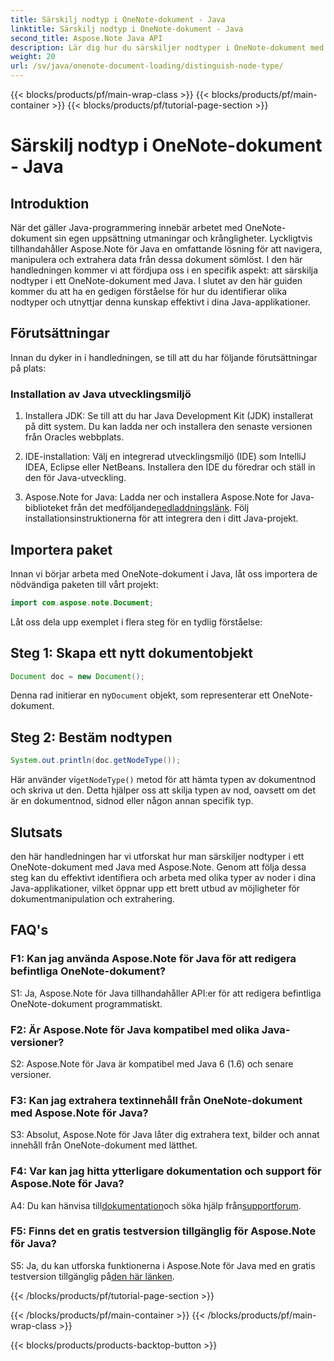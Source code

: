 ```yaml
---
title: Särskilj nodtyp i OneNote-dokument - Java
linktitle: Särskilj nodtyp i OneNote-dokument - Java
second_title: Aspose.Note Java API
description: Lär dig hur du särskiljer nodtyper i OneNote-dokument med Java med Aspose.Note. Utforska steg-för-steg guide och vanliga frågor för sömlös integration.
weight: 20
url: /sv/java/onenote-document-loading/distinguish-node-type/
---
```


{{< blocks/products/pf/main-wrap-class >}}
{{< blocks/products/pf/main-container >}}
{{< blocks/products/pf/tutorial-page-section >}}

# Särskilj nodtyp i OneNote-dokument - Java

## Introduktion

När det gäller Java-programmering innebär arbetet med OneNote-dokument sin egen uppsättning utmaningar och krångligheter. Lyckligtvis tillhandahåller Aspose.Note för Java en omfattande lösning för att navigera, manipulera och extrahera data från dessa dokument sömlöst. I den här handledningen kommer vi att fördjupa oss i en specifik aspekt: att särskilja nodtyper i ett OneNote-dokument med Java. I slutet av den här guiden kommer du att ha en gedigen förståelse för hur du identifierar olika nodtyper och utnyttjar denna kunskap effektivt i dina Java-applikationer.

## Förutsättningar

Innan du dyker in i handledningen, se till att du har följande förutsättningar på plats:

### Installation av Java utvecklingsmiljö

1. Installera JDK: Se till att du har Java Development Kit (JDK) installerat på ditt system. Du kan ladda ner och installera den senaste versionen från Oracles webbplats.

2. IDE-installation: Välj en integrerad utvecklingsmiljö (IDE) som IntelliJ IDEA, Eclipse eller NetBeans. Installera den IDE du föredrar och ställ in den för Java-utveckling.

3.  Aspose.Note for Java: Ladda ner och installera Aspose.Note for Java-biblioteket från det medföljande[nedladdningslänk](https://releases.aspose.com/note/java/). Följ installationsinstruktionerna för att integrera den i ditt Java-projekt.

## Importera paket

Innan vi börjar arbeta med OneNote-dokument i Java, låt oss importera de nödvändiga paketen till vårt projekt:

```java
import com.aspose.note.Document;
```

Låt oss dela upp exemplet i flera steg för en tydlig förståelse:

## Steg 1: Skapa ett nytt dokumentobjekt

```java
Document doc = new Document();
```

 Denna rad initierar en ny`Document` objekt, som representerar ett OneNote-dokument.

## Steg 2: Bestäm nodtypen

```java
System.out.println(doc.getNodeType());
```

 Här använder vi`getNodeType()` metod för att hämta typen av dokumentnod och skriva ut den. Detta hjälper oss att skilja typen av nod, oavsett om det är en dokumentnod, sidnod eller någon annan specifik typ.

## Slutsats

den här handledningen har vi utforskat hur man särskiljer nodtyper i ett OneNote-dokument med Java med Aspose.Note. Genom att följa dessa steg kan du effektivt identifiera och arbeta med olika typer av noder i dina Java-applikationer, vilket öppnar upp ett brett utbud av möjligheter för dokumentmanipulation och extrahering.

## FAQ's

### F1: Kan jag använda Aspose.Note för Java för att redigera befintliga OneNote-dokument?

S1: Ja, Aspose.Note för Java tillhandahåller API:er för att redigera befintliga OneNote-dokument programmatiskt.

### F2: Är Aspose.Note för Java kompatibel med olika Java-versioner?

S2: Aspose.Note för Java är kompatibel med Java 6 (1.6) och senare versioner.

### F3: Kan jag extrahera textinnehåll från OneNote-dokument med Aspose.Note för Java?

S3: Absolut, Aspose.Note för Java låter dig extrahera text, bilder och annat innehåll från OneNote-dokument med lätthet.

### F4: Var kan jag hitta ytterligare dokumentation och support för Aspose.Note för Java?

 A4: Du kan hänvisa till[dokumentation](https://reference.aspose.com/note/java/)och söka hjälp från[supportforum](https://forum.aspose.com/c/note/28).

### F5: Finns det en gratis testversion tillgänglig för Aspose.Note för Java?

 S5: Ja, du kan utforska funktionerna i Aspose.Note för Java med en gratis testversion tillgänglig på[den här länken](https://releases.aspose.com/).

{{< /blocks/products/pf/tutorial-page-section >}}

{{< /blocks/products/pf/main-container >}}
{{< /blocks/products/pf/main-wrap-class >}}

{{< blocks/products/products-backtop-button >}}
